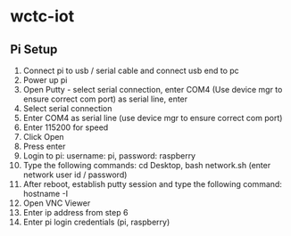 # wctc-iot

## Pi Setup
1. Connect pi to usb / serial cable and connect usb end to pc
2. Power up pi
3. Open Putty - select serial connection, enter COM4 (Use device mgr to ensure correct com port) as serial line, enter 
4. Select serial connection
5. Enter COM4 as serial line (use device mgr to ensure correct com port)
6. Enter 115200 for speed
7. Click Open 
8. Press enter
9. Login to pi: username: pi, password: raspberry
10. Type the following commands: cd Desktop, bash network.sh (enter network user id / password)
11. After reboot, establish putty session and type the following command: hostname -I
12. Open VNC Viewer 
13. Enter ip address from step 6
14. Enter pi login credentials (pi, raspberry)
